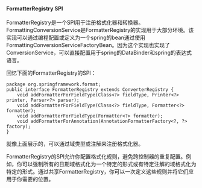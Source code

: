 #### FormatterRegistry SPI

FormatterRegistry是一个SPI用于注册格式化器和转换器。FormattingConversionService是FormatterRegistry的实现用于大部分环境。该实现可以通过编程配置或定义为一个spring的bean通过使用FormattingConversionServiceFactoryBean。因为这个实现也实现了ConversionService，可以直接配置用于spring的DataBinder和spring的表达式语言。

回忆下面的FormatterRegistry的SPI：

```
package org.springframework.format;
public interface FormatterRegistry extends ConverterRegistry {
    void addFormatterForFieldType(Class<?> fieldType, Printer<?> printer, Parser<?> parser);
    void addFormatterForFieldType(Class<?> fieldType, Formatter<?> formatter);
    void addFormatterForFieldType(Formatter<?> formatter);
    void addFormatterForAnnotation(AnnotationFormatterFactory<?, ?> factory);
}
```

就像上面展示的，可以通过域类型或注解来注册格式化器。

FormatterRegistry的SPI允许你配置格式化规则，避免跨控制器的重复配置。例如，你可以强制所有的日期域格式化为一个特定的形式或有特定注解的域格式化为特定的形式。通过共享FormatterRegistry，你可以一次定义这些规则并将它们应用于你需要的位置。